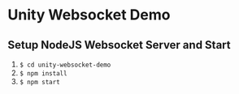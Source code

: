 # Unity Websocket Demo

## Setup NodeJS Websocket Server and Start
1. `$ cd unity-websocket-demo`
2. `$ npm install`
3. `$ npm start`
